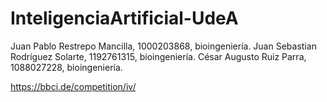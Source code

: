 # InteligenciaArtificial-UdeA

Juan Pablo Restrepo Mancilla, 1000203868, bioingeniería.
Juan Sebastian Rodríguez Solarte, 1192761315, bioingeniería.
César Augusto Ruiz Parra, 1088027228, bioingeniería.


https://bbci.de/competition/iv/
